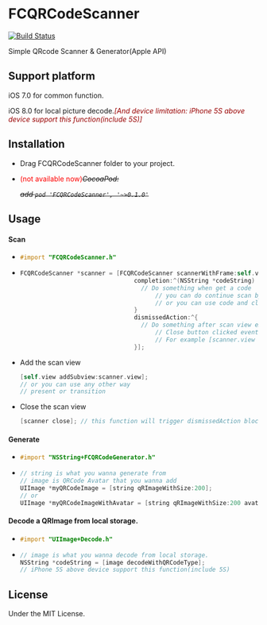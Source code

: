 # FCQRCodeScanner

[![Build Status](https://travis-ci.org/wolfcon/FCQRCodeScanner.svg)](https://travis-ci.org/wolfcon/FCQRCodeScanner)

Simple QRcode Scanner & Generator(Apple API) 

## Support platform

iOS 7.0 for common function.

iOS 8.0 for local picture decode.<font color=#990000>*[And device limitation: iPhone 5S above device support this function(include 5S)]*</font>

## Installation

- Drag FCQRCodeScanner folder to your project.
  
- <font color=#FF0000>(not available now)</font>*~~CocoaPod:~~* 
  
  *~~add `pod 'FCQRCodeScanner', '~>0.1.0'`~~*

## Usage

#### Scan



- ``` objective-c
  #import "FCQRCodeScanner.h"
  ```
  
- ``` objective-c
  FCQRCodeScanner *scanner = [FCQRCodeScanner scannerWithFrame:self.view.frame
                                  completion:^(NSString *codeString) {
  									// Do something when get a code
                                    	// you can do continue scan by [scanner startReading];
                                    	// or you can use code and close scan view by [scanner close];
                                  }
                                  dismissedAction:^{
                                  	// Do something after scan view exit
                                    	// Close button clicked event will trigger this block
                                    	// For example [scanner.view removeFromSuperview];
                                  }];
  ```
  
- Add the scan view
  
  ``` objective-c
  [self.view addSubview:scanner.view];
  // or you can use any other way
  // present or transition
  ```
  
- Close the scan view
  
  ``` objective-c
  [scanner close]; // this function will trigger dismissedAction block.
  ```



#### Generate



- ``` objective-c
  #import "NSString+FCQRCodeGenerator.h"
  ```
  
- ``` objective-c
  // string is what you wanna generate from
  // image is QRCode Avatar that you wanna add
  UIImage *myQRCodeImage = [string qRImageWithSize:200]; 
  // or
  UIImage *myQRCodeImageWithAvatar = [string qRImageWithSize:200 avatar:image];
  ```



#### Decode a QRImage from local storage.



- ``` objective-c
  #import "UIImage+Decode.h"
  ```
  
- ``` objective-c
  // image is what you wanna decode from local storage.
  NSString *codeString = [image decodeWithQRCodeType];
  // iPhone 5S above device support this function(include 5S)
  ```



## License

Under the MIT License.